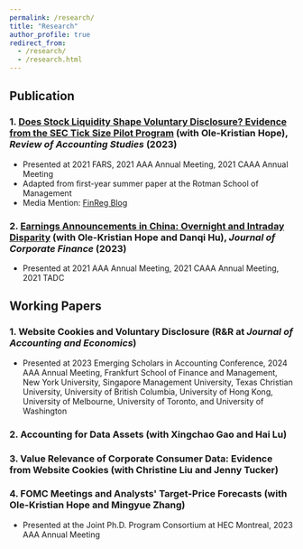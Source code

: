 ```yaml
---
permalink: /research/
title: "Research"
author_profile: true
redirect_from: 
  - /research/
  - /research.html
---
```





## Publication
### 1. [Does Stock Liquidity Shape Voluntary Disclosure? Evidence from the SEC Tick Size Pilot Program](https://link.springer.com/article/10.1007/s11142-022-09686-0) (with Ole-Kristian Hope), _Review of Accounting Studies_ (2023)

* Presented at 2021 FARS, 2021 AAA Annual Meeting, 2021 CAAA Annual Meeting
* Adapted from first-year summer paper at the Rotman School of Management
* Media Mention: [FinReg Blog](https://sites.duke.edu/thefinregblog/2021/11/04/does-stock-liquidity-shape-voluntary-disclosure-evidence-from-the-sec-tick-size-pilot-program/) 

### 2. [Earnings Announcements in China: Overnight and Intraday Disparity](https://www.sciencedirect.com/science/article/pii/S0929119923001207) (with Ole-Kristian Hope and Danqi Hu), _Journal of Corporate Finance_ (2023)
* Presented at 2021 AAA Annual Meeting, 2021 CAAA Annual Meeting, 2021 TADC

  
## Working Papers

### 1. Website Cookies and Voluntary Disclosure (R&R at _Journal of Accounting and Economics_)
* Presented at 2023 Emerging Scholars in Accounting Conference, 2024 AAA Annual Meeting, Frankfurt School of Finance and Management, New York University, Singapore Management University, Texas Christian University, University of British Columbia, University of Hong Kong, University of Melbourne, University of Toronto, and University of Washington

### 2. Accounting for Data Assets (with Xingchao Gao and Hai Lu) 


### 3. Value Relevance of Corporate Consumer Data: Evidence from Website Cookies (with Christine Liu and Jenny Tucker)


### 4. FOMC Meetings and Analysts' Target-Price Forecasts (with Ole-Kristian Hope and Mingyue Zhang)
* Presented at the Joint Ph.D. Program Consortium at HEC Montreal, 2023 AAA Annual Meeting

